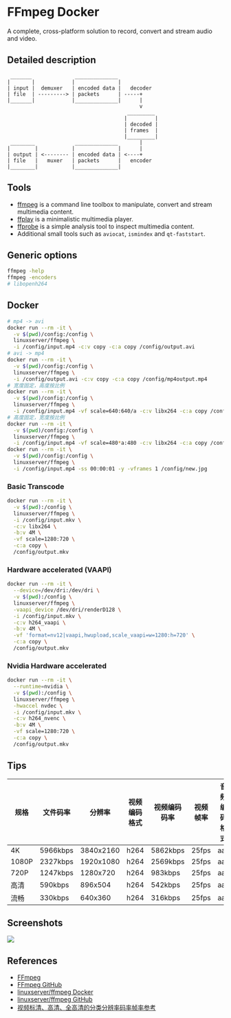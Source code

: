 # FFmpeg Docker

A complete, cross-platform solution to record, convert and stream audio and video.

## Detailed description
```
 _______              ______________
|       |            |              |
| input |  demuxer   | encoded data |   decoder
| file  | ---------> | packets      | -----+
|_______|            |______________|      |
                                           v
                                       _________
                                      |         |
                                      | decoded |
                                      | frames  |
                                      |_________|
 ________             ______________       |
|        |           |              |      |
| output | <-------- | encoded data | <----+
| file   |   muxer   | packets      |   encoder
|________|           |______________|

```

## Tools
* [ffmpeg](https://ffmpeg.org/ffmpeg.html) is a command line toolbox to manipulate, convert and stream multimedia content.
* [ffplay](https://ffmpeg.org/ffplay.html) is a minimalistic multimedia player.
* [ffprobe](https://ffmpeg.org/ffprobe.html) is a simple analysis tool to inspect multimedia content.
* Additional small tools such as `aviocat`, `ismindex` and `qt-faststart`.

## Generic options
```sh
ffmpeg -help
ffmpeg -encoders
# libopenh264
```

## Docker
```sh
# mp4 -> avi
docker run --rm -it \
  -v $(pwd)/config:/config \
  linuxserver/ffmpeg \
  -i /config/input.mp4 -c:v copy -c:a copy /config/output.avi
# avi -> mp4
docker run --rm -it \
  -v $(pwd)/config:/config \
  linuxserver/ffmpeg \
  -i /config/output.avi -c:v copy -c:a copy /config/mp4output.mp4
# 宽度固定，高度按比例
docker run --rm -it \
  -v $(pwd)/config:/config \
  linuxserver/ffmpeg \
  -i /config/input.mp4 -vf scale=640:640/a -c:v libx264 -c:a copy /config/output-640.mp4
# 高度固定，宽度按比例
docker run --rm -it \
  -v $(pwd)/config:/config \
  linuxserver/ffmpeg \
  -i /config/input.mp4 -vf scale=480*a:480 -c:v libx264 -c:a copy /config/output-480.mp4
docker run --rm -it \
  -v $(pwd)/config:/config \
  linuxserver/ffmpeg \
  -i /config/input.mp4 -ss 00:00:01 -y -vframes 1 /config/new.jpg
```

### Basic Transcode
```sh
docker run --rm -it \
  -v $(pwd):/config \
  linuxserver/ffmpeg \
  -i /config/input.mkv \
  -c:v libx264 \
  -b:v 4M \
  -vf scale=1280:720 \
  -c:a copy \
  /config/output.mkv
```

### Hardware accelerated (VAAPI)
```sh
docker run --rm -it \
  --device=/dev/dri:/dev/dri \
  -v $(pwd):/config \
  linuxserver/ffmpeg \
  -vaapi_device /dev/dri/renderD128 \
  -i /config/input.mkv \
  -c:v h264_vaapi \
  -b:v 4M \
  -vf 'format=nv12|vaapi,hwupload,scale_vaapi=w=1280:h=720' \
  -c:a copy \
  /config/output.mkv
```

### Nvidia Hardware accelerated
```sh
docker run --rm -it \
  --runtime=nvidia \
  -v $(pwd):/config \
  linuxserver/ffmpeg \
  -hwaccel nvdec \
  -i /config/input.mkv \
  -c:v h264_nvenc \
  -b:v 4M \
  -vf scale=1280:720 \
  -c:a copy \
  /config/output.mkv
```

## Tips

规格 | 文件码率 | 分辨率 | 视频编码格式 | 视频编码码率 | 视频帧率 | 音频编码格式 | 音频编码码率 | 音频编码通道
---|---|---|---|---|---|---|---|---
4K | 5966kbps | 3840x2160 | h264 | 5862kbps | 25fps | aac | 185kbps | 2ch
1080P | 2327kbps | 1920x1080 | h264 | 2569kbps | 25fps | aac | 62kbps | 2ch
720P | 1247kbps | 1280x720 | h264 | 983kbps | 25fps | aac | 125kbps | 2ch
高清 | 590kbps | 896x504 | h264 | 542kbps | 25fps | aac | 64kbps | 2ch
流畅 | 330kbps | 640x360 | h264 | 316kbps | 25fps | aac | 47kbps | 2ch

## Screenshots
![](https://ffmpeg.org/pipermail/ffmpeg-user/attachments/20150223/498ab7be/attachment.png)

## References
- [FFmpeg](https://ffmpeg.org/)
- [FFmpeg GitHub](https://github.com/FFmpeg/FFmpeg)
- [linuxserver/ffmpeg Docker](https://hub.docker.com/r/linuxserver/ffmpeg)
- [linuxserver/ffmpeg GitHub](https://github.com/linuxserver/docker-ffmpeg)
- [视频标清、高清、全高清的分类分辨率码率帧率参考](https://blog.csdn.net/ffffffff8/article/details/84950014)